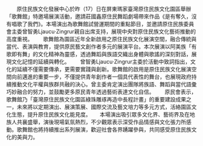        原住民族文化發展中心於昨（17）日在屏東瑪家臺灣原住民族文化園區舉辦「歌舞館」特邀場展演活動，邀請莊國鑫原住民舞蹈劇場帶來作品《是有奪久，沒有唱歌了我們》。本場演出為歌舞館試營運期間的重點節目，並邀請原住民族委員會主委曾智勇Ljaucu‧Zingrur親自出席支持，展現中央對原住民族文化藝術推動的高度重視。       歌舞館為園區近年全新啟用之原住民族文化展演空間，融合傳統與當代、表演與教育，提供原民藝文創作者多元的展演平台。本次展演以阿美族「有歌即有舞」的文化精神為靈感，透過舞蹈與族語交織出身體與歌謠的深刻對話，展現文化記憶的延續與轉化。       曾智勇Ljaucu‧Zingrur主委於活動中致詞指出，文化的延續不僅需要傳承，更需要實踐與創新。歌舞館的啟用是原住民族文化展演空間向前邁進的重要一步，不僅提供青年創作者一個具代表性的舞台，也展現政府持續推動文化平權與族群共融的決心。曾主委肯定演出團隊將族語、舞蹈與當代語彙巧妙融合的努力，並鼓勵更多原民青年透過藝術表達文化自信。       原民會表示，歌舞館乃「臺灣原住民族文化園區綠珠雕琢再造中長程計畫」的重要建設成果之一，未來將以定期演出、展演策展、國際交流及藝文培力等多元方式，活絡園區文化生態，提升原住民族文化能見度。      本場演出吸引眾多文化界、藝術界及在地族人共襄盛舉，演後現場氣氛熱烈，不少觀眾表示深受作品情感與文化張力所感動。歌舞館也將持續推出系列展演，歡迎社會各界踴躍參與，共同感受原住民族文化的美與力。